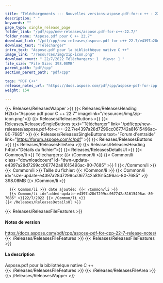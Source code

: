 ```yaml
---

title: "Téléchargements --- Nouvelles versions-aspose.pdf-for-c ++ - 22.7"
description: " "
keywords: ""
page_type: single_release_page
folder_link: "/pdf/cpp/new-releases/aspose.pdf-for-c++-22.7/"
folder_name: "Aspose.pdf pour C ++ 22.7"
download_link: "/pdf/cpp/new-releases/aspose.pdf-for-c++-22.7/e4397a28d7299cc067742a81615496ac-80-7685"
download_text: "Télécharger"
intro_text: "Aspose.pdf pour la bibliothèque native C ++"
image_link: "/resources/img/zip-icon.png"
download_count: " 22/7/2022 Téléchargers: 1  Views: 1 "
file_size: "File Size: 398.08MB"
parent_path: "pdf/cpp"
section_parent_path: "pdf/cpp"

tags: "PDF C++"
release_notes_url: "https://docs.aspose.com/pdf/cpp/aspose-pdf-for-cpp-22-7-release-notes/"
weight: 154

---
```


{{< Releases/ReleasesWapper >}}
  {{< Releases/ReleasesHeading H2txt="Aspose.pdf pour C ++ 22.7" imagelink="/resources/img/zip-icon.png">}}
  {{< Releases/ReleasesButtons >}}
    {{< Releases/ReleasesSingleButtons text="Télécharger" link="/pdf/cpp/new-releases/aspose.pdf-for-c++-22.7/e4397a28d7299cc067742a81615496ac-80-7685" >}}
    {{< Releases/ReleasesSingleButtons text="Forum d'entraide" link="https://forum.aspose.com/c/pdf" >}}
  {{< Releases/ReleasesButtons >}}
  {{< Releases/ReleasesFileArea >}}
    {{< Releases/ReleasesHeading h4txt="Détails du fichier">}}
    {{< Releases/ReleasesDetailsUl >}}
      {{< Common/li >}} Téléchargers: {{< /Common/li >}}
      {{< Common/li class="downloadcount" id="dwn-update-e4397a28d7299cc067742a81615496ac-80-7685" >}} 1 {{< /Common/li >}}
      {{< Common/li >}} Taille du fichier: {{< /Common/li >}}
      {{< Common/li id="size-update-e4397a28d7299cc067742a81615496ac-80-7685" >}} 398.08MB {{< /Common/li >}}

      {{< Common/li >}} date ajoutée: {{< /Common/li >}}
      {{< Common/li id="added-update-e4397a28d7299cc067742a81615496ac-80-7685" >}}22/7/2022 {{< /Common/li >}}
    {{< /Releases/ReleasesDetailsUl >}}

  {{< Releases/ReleasesFileFeatures >}}
      <h4>Notes de version</h4><div><a href='https://docs.aspose.com/pdf/cpp/aspose-pdf-for-cpp-22-7-release-notes/'>https://docs.aspose.com/pdf/cpp/aspose-pdf-for-cpp-22-7-release-notes/</a></div>
  {{< /Releases/ReleasesFileFeatures >}}
  {{< Releases/ReleasesFileFeatures >}}
      <h4>La description</h4><div class="HTMLDescription">Aspose.pdf pour la bibliothèque native C ++</div>
  {{< /Releases/ReleasesFileFeatures >}}
 {{< /Releases/ReleasesFileArea >}}
{{< /Releases/ReleasesWapper >}}


